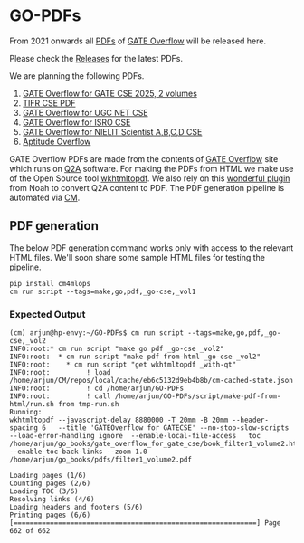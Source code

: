 # GO-PDFs
From 2021 onwards all [PDFs](http://book.gateoverflow.in) of [GATE Overflow](https://gateoverflow.in) will be released here. 

Please check the [Releases](https://github.com/GATEOverflow/GO-PDFs/releases) for the latest PDFs.

We are planning the following PDFs.
1. [GATE Overflow for GATE CSE 2025, 2 volumes](https://github.com/GATEOverflow/GO-PDFs/releases/tag/gatecse-2025)
2. [TIFR CSE PDF](https://github.com/GATEOverflow/GO-PDFs/releases/tag/tifr)
3. [GATE Overflow for UGC NET CSE](https://github.com/GATEOverflow/GO-PDFs/releases/tag/ugcnet)
4. [GATE Overflow for ISRO CSE](https://github.com/GATEOverflow/GO-PDFs/releases/tag/isro)
5. [GATE Overflow for NIELIT Scientist A,B,C,D CSE](https://github.com/GATEOverflow/GO-PDFs/releases/tag/NIELIT)
6. [Aptitude Overflow](https://github.com/GATEOverflow/GO-PDFs/releases/tag/aptitude)

GATE Overflow PDFs are made from the contents of [GATE Overflow](https://gateoverflow.in) site which runs on [Q2A](https://www.question2answer.org/qa/) software. For making the PDFs from HTML we make use of the Open Source tool [wkhtmltopdf](https://wkhtmltopdf.org/). We also rely on this [wonderful plugin](https://github.com/GATEOverflow/q2a-book) from Noah to convert Q2A content to PDF. The PDF generation pipeline is automated via [CM](https://github.com/mlcommons/ck).

## PDF generation
The below PDF generation command works only with access to the relevant HTML files. We'll soon share some sample HTML files for testing the pipeline.

```
pip install cm4mlops
cm run script --tags=make,go,pdf,_go-cse,_vol1
```
### Expected Output
```
(cm) arjun@hp-envy:~/GO-PDFs$ cm run script --tags=make,go,pdf,_go-cse,_vol2
INFO:root:* cm run script "make go pdf _go-cse _vol2"
INFO:root:  * cm run script "make pdf from-html _go-cse _vol2"
INFO:root:    * cm run script "get wkhtmltopdf _with-qt"
INFO:root:         ! load /home/arjun/CM/repos/local/cache/eb6c5132d9eb4b8b/cm-cached-state.json
INFO:root:         ! cd /home/arjun/GO-PDFs
INFO:root:         ! call /home/arjun/GO-PDFs/script/make-pdf-from-html/run.sh from tmp-run.sh
Running: 
wkhtmltopdf --javascript-delay 8880000 -T 20mm -B 20mm --header-spacing 6   --title 'GATEOverflow for GATECSE' --no-stop-slow-scripts   --load-error-handling ignore  --enable-local-file-access   toc  /home/arjun/go_books/gate_overflow_for_gate_cse/book_filter1_volume2.html  --enable-toc-back-links --zoom 1.0   /home/arjun/go_books/pdfs/filter1_volume2.pdf 

Loading pages (1/6)
Counting pages (2/6)                                               
Loading TOC (3/6)                                                           
Resolving links (4/6)                                              
Loading headers and footers (5/6)                                           
Printing pages (6/6)
[============================================================] Page 662 of 662

```

